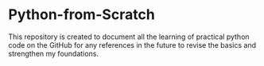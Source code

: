 # Python-from-Scratch
This repository is created to document all the learning of practical python code on the GitHub for any references in the future to revise the basics and strengthen my foundations.
